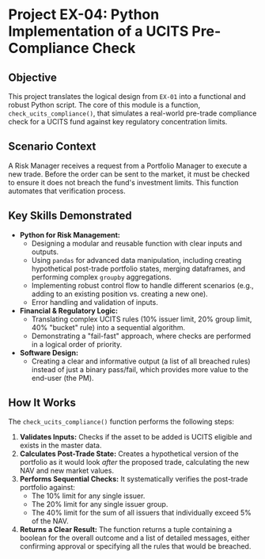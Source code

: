 # Project EX-04: Python Implementation of a UCITS Pre-Compliance Check

## Objective

This project translates the logical design from `EX-01` into a functional and robust Python script. The core of this module is a function, `check_ucits_compliance()`, that simulates a real-world pre-trade compliance check for a UCITS fund against key regulatory concentration limits.

## Scenario Context

A Risk Manager receives a request from a Portfolio Manager to execute a new trade. Before the order can be sent to the market, it must be checked to ensure it does not breach the fund's investment limits. This function automates that verification process.

## Key Skills Demonstrated

-   **Python for Risk Management:**
    -   Designing a modular and reusable function with clear inputs and outputs.
    -   Using `pandas` for advanced data manipulation, including creating hypothetical post-trade portfolio states, merging dataframes, and performing complex `groupby` aggregations.
    -   Implementing robust control flow to handle different scenarios (e.g., adding to an existing position vs. creating a new one).
    -   Error handling and validation of inputs.
-   **Financial & Regulatory Logic:**
    -   Translating complex UCITS rules (10% issuer limit, 20% group limit, 40% "bucket" rule) into a sequential algorithm.
    -   Demonstrating a "fail-fast" approach, where checks are performed in a logical order of priority.
-   **Software Design:**
    -   Creating a clear and informative output (a list of all breached rules) instead of just a binary pass/fail, which provides more value to the end-user (the PM).

## How It Works

The `check_ucits_compliance()` function performs the following steps:
1.  **Validates Inputs:** Checks if the asset to be added is UCITS eligible and exists in the master data.
2.  **Calculates Post-Trade State:** Creates a hypothetical version of the portfolio as it would look *after* the proposed trade, calculating the new NAV and new market values.
3.  **Performs Sequential Checks:** It systematically verifies the post-trade portfolio against:
    -   The 10% limit for any single issuer.
    -   The 20% limit for any single issuer group.
    -   The 40% limit for the sum of all issuers that individually exceed 5% of the NAV.
4.  **Returns a Clear Result:** The function returns a tuple containing a boolean for the overall outcome and a list of detailed messages, either confirming approval or specifying all the rules that would be breached.